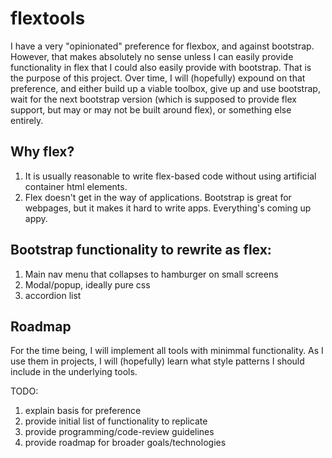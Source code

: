 # flextools
I have a very "opinionated" preference for flexbox, and against bootstrap. However, that makes absolutely no sense unless I can easily provide functionality in flex that I could also easily provide with bootstrap. That is the purpose of this project. Over time, I will (hopefully) expound on that preference, and either build up a viable toolbox, give up and use bootstrap, wait for the next bootstrap version (which is supposed to provide flex support,  but may or may not be built around flex), or something else entirely.

## Why flex?

1. It is usually reasonable to write flex-based code without using artificial container html elements.
1. Flex doesn't get in the way of applications. Bootstrap is great for webpages, but it makes it hard to write apps. Everything's coming up appy.

## Bootstrap functionality to rewrite as flex:

1. Main nav menu that collapses to hamburger on small screens
1. Modal/popup, ideally pure css
1. accordion list

## Roadmap
For the time being, I will implement all tools with minimmal functionality. As I use them in projects, I will (hopefully) learn what style patterns I should include in the underlying tools.

TODO:

1. explain basis for preference
1. provide initial list of functionality to replicate
1. provide programming/code-review guidelines
1. provide roadmap for broader goals/technologies
